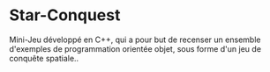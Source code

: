 # Star-Conquest
Mini-Jeu développé en C++, qui a pour but de recenser un ensemble d'exemples de programmation orientée objet, sous forme d'un jeu de conquête spatiale..
